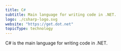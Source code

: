 ```yaml
---
title: C#
subtitle: Main language for writing code in .NET.
logo: ./csharp-logo.svg
website: "https://get.dot.net"
topicType: technology
---
```


C# is the main language for writing code in .NET.
